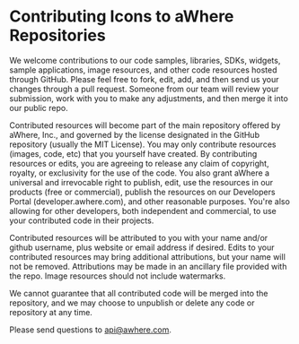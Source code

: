 # Contributing Icons to aWhere Repositories

We welcome contributions to our code samples, libraries, SDKs, widgets, sample applications, image resources, and other code resources hosted through GitHub. Please feel free to fork, edit, add, and then send us your changes through a pull request. Someone from our team will review your submission, work with you to make any adjustments, and then merge it into our public repo. 

Contributed resources will become part of the main repository offered by aWhere, Inc., and governed by the license designated in the GitHub repository (usually the MIT License). You may only contribute resources (images, code, etc) that you yourself have created. By contributing resources or edits, you are agreeing to release any claim of copyright, royalty, or exclusivity for the use of the code. You also grant aWhere a universal and irrevocable right to publish, edit, use the resources in our products (free or commercial), publish the resources on our Developers Portal (developer.awhere.com), and other reasonable purposes. You're also allowing for other developers, both independent and commercial, to use your contributed code in their projects. 

Contributed resources will be attributed to you with your name and/or github username, plus website or email address if desired. Edits to your contributed resources may bring additional attributions, but your name will not be removed. Attributions may be made in an ancillary file provided with the repo. Image resources should not include watermarks. 

We cannot guarantee that all contributed code will be merged into the repository, and we may choose to unpublish or delete any code or repository at any time. 

Please send questions to api@awhere.com. 